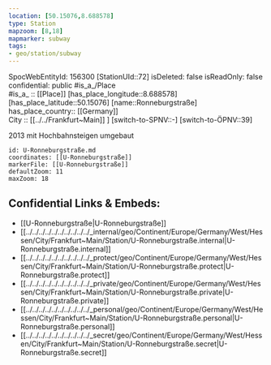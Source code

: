 ```yaml
---
location: [50.15076,8.688578] 
type: Station 
mapzoom: [8,18] 
mapmarker: subway 
tags:
- geo/station/subway
---
```

SpocWebEntityId: 156300
[StationUId::72] 
isDeleted: false
isReadOnly: false
confidential: public
#is_a_/Place  
#is_a_ :: [[Place]] 
[has_place_longitude::8.688578] 
[has_place_latitude::50.15076] 
[name::Ronneburgstraße] 
has_place_country:: [[Germany]]  
City :: [[../../Frankfurt~Main]] ] 
[switch-to-SPNV::-] 
[switch-to-ÖPNV::39] 

2013 mit Hochbahnsteigen umgebaut

```leaflet
id: U-Ronneburgstraße.md
coordinates: [[U-Ronneburgstraße]] 
markerFile: [[U-Ronneburgstraße]] 
defaultZoom: 11 
maxZoom: 18
```


## Confidential Links & Embeds: 
- [[U-Ronneburgstraße|U-Ronneburgstraße]] 
- [[../../../../../../../../../../_internal/geo/Continent/Europe/Germany/West/Hessen/City/Frankfurt~Main/Station/U-Ronneburgstraße.internal|U-Ronneburgstraße.internal]] 
- [[../../../../../../../../../../_protect/geo/Continent/Europe/Germany/West/Hessen/City/Frankfurt~Main/Station/U-Ronneburgstraße.protect|U-Ronneburgstraße.protect]] 
- [[../../../../../../../../../../_private/geo/Continent/Europe/Germany/West/Hessen/City/Frankfurt~Main/Station/U-Ronneburgstraße.private|U-Ronneburgstraße.private]] 
- [[../../../../../../../../../../_personal/geo/Continent/Europe/Germany/West/Hessen/City/Frankfurt~Main/Station/U-Ronneburgstraße.personal|U-Ronneburgstraße.personal]] 
- [[../../../../../../../../../../_secret/geo/Continent/Europe/Germany/West/Hessen/City/Frankfurt~Main/Station/U-Ronneburgstraße.secret|U-Ronneburgstraße.secret]] 
